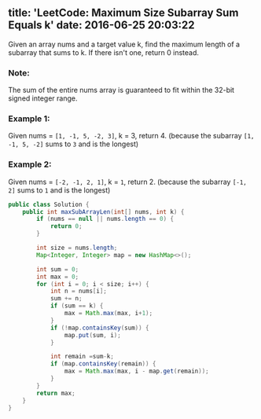 title: 'LeetCode: Maximum Size Subarray Sum Equals k'
date: 2016-06-25 20:03:22
---

Given an array nums and a target value k, find the maximum length of a subarray that sums to k. If there isn't one, return 0 instead.

### Note:
The sum of the entire nums array is guaranteed to fit within the 32-bit signed integer range.

### Example 1:
Given nums = `[1, -1, 5, -2, 3]`, k = 3,
return 4. (because the subarray `[1, -1, 5, -2]` sums to `3` and is the longest)

### Example 2:
Given nums = `[-2, -1, 2, 1]`, k = `1`,
return 2. (because the subarray `[-1, 2]` sums to `1` and is the longest)

```java
public class Solution {
    public int maxSubArrayLen(int[] nums, int k) {
        if (nums == null || nums.length == 0) {
            return 0;
        }

        int size = nums.length;
        Map<Integer, Integer> map = new HashMap<>();

        int sum = 0;
        int max = 0;
        for (int i = 0; i < size; i++) {
            int n = nums[i];
            sum += n;
            if (sum == k) {
                max = Math.max(max, i+1);
            }
            if (!map.containsKey(sum)) {
                map.put(sum, i);
            }

            int remain =sum-k;
            if (map.containsKey(remain)) {
                max = Math.max(max, i - map.get(remain));
            }
        }
        return max;
    }
}
```